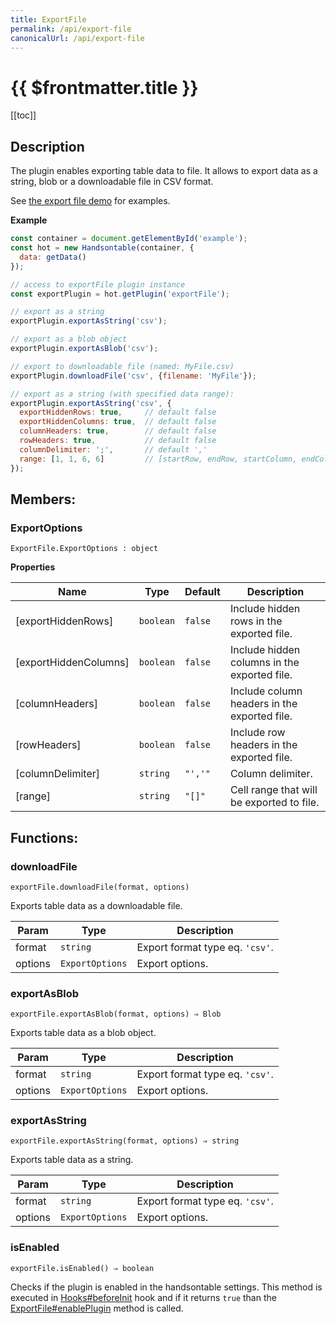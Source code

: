 ```yaml
---
title: ExportFile
permalink: /api/export-file
canonicalUrl: /api/export-file
---
```


# {{ $frontmatter.title }}

[[toc]]

## Description


The plugin enables exporting table data to file. It allows to export data as a string, blob or a downloadable file in
CSV format.

See [the export file demo](https://handsontable.com/docs/demo-export-file.html) for examples.


**Example**  
```js
const container = document.getElementById('example');
const hot = new Handsontable(container, {
  data: getData()
});

// access to exportFile plugin instance
const exportPlugin = hot.getPlugin('exportFile');

// export as a string
exportPlugin.exportAsString('csv');

// export as a blob object
exportPlugin.exportAsBlob('csv');

// export to downloadable file (named: MyFile.csv)
exportPlugin.downloadFile('csv', {filename: 'MyFile'});

// export as a string (with specified data range):
exportPlugin.exportAsString('csv', {
  exportHiddenRows: true,     // default false
  exportHiddenColumns: true,  // default false
  columnHeaders: true,        // default false
  rowHeaders: true,           // default false
  columnDelimiter: ';',       // default ','
  range: [1, 1, 6, 6]         // [startRow, endRow, startColumn, endColumn]
});
```
## Members:

### ExportOptions
`ExportFile.ExportOptions : object`


**Properties**

| Name | Type | Default | Description |
| --- | --- | --- | --- |
| [exportHiddenRows] | <code>boolean</code> | <code>false</code> | Include hidden rows in the exported file. |
| [exportHiddenColumns] | <code>boolean</code> | <code>false</code> | Include hidden columns in the exported file. |
| [columnHeaders] | <code>boolean</code> | <code>false</code> | Include column headers in the exported file. |
| [rowHeaders] | <code>boolean</code> | <code>false</code> | Include row headers in the exported file. |
| [columnDelimiter] | <code>string</code> | <code>&quot;&#x27;,&#x27;&quot;</code> | Column delimiter. |
| [range] | <code>string</code> | <code>&quot;[]&quot;</code> | Cell range that will be exported to file. |

## Functions:

### downloadFile
`exportFile.downloadFile(format, options)`

Exports table data as a downloadable file.


| Param | Type | Description |
| --- | --- | --- |
| format | <code>string</code> | Export format type eq. `'csv'`. |
| options | <code>ExportOptions</code> | Export options. |



### exportAsBlob
`exportFile.exportAsBlob(format, options) ⇒ Blob`

Exports table data as a blob object.


| Param | Type | Description |
| --- | --- | --- |
| format | <code>string</code> | Export format type eq. `'csv'`. |
| options | <code>ExportOptions</code> | Export options. |



### exportAsString
`exportFile.exportAsString(format, options) ⇒ string`

Exports table data as a string.


| Param | Type | Description |
| --- | --- | --- |
| format | <code>string</code> | Export format type eq. `'csv'`. |
| options | <code>ExportOptions</code> | Export options. |



### isEnabled
`exportFile.isEnabled() ⇒ boolean`

Checks if the plugin is enabled in the handsontable settings. This method is executed in [Hooks#beforeInit](./hooks/#beforeinit)
hook and if it returns `true` than the [ExportFile#enablePlugin](./export-file/#enableplugin) method is called.


